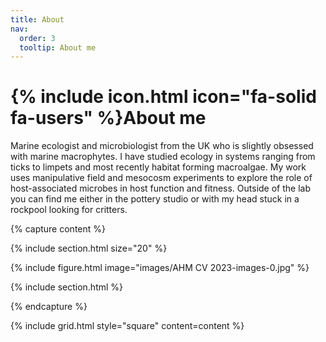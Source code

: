 ```yaml
---
title: About
nav:
  order: 3
  tooltip: About me
---
```


# {% include icon.html icon="fa-solid fa-users" %}About me


Marine ecologist and microbiologist from the UK who is slightly obsessed with marine macrophytes. I have studied ecology in systems ranging from ticks to limpets and most recently habitat forming macroalgae. My work uses manipulative field and mesocosm experiments to explore the role of host-associated microbes in host function and fitness. Outside of the lab you can find me either in the pottery studio or with my head stuck in a rockpool looking for critters.



{% capture content %}

{% include section.html size="20" %}

{% include figure.html image="images/AHM CV 2023-images-0.jpg" %}

{% include section.html %}

{% endcapture %}

{% include grid.html style="square" content=content %}
